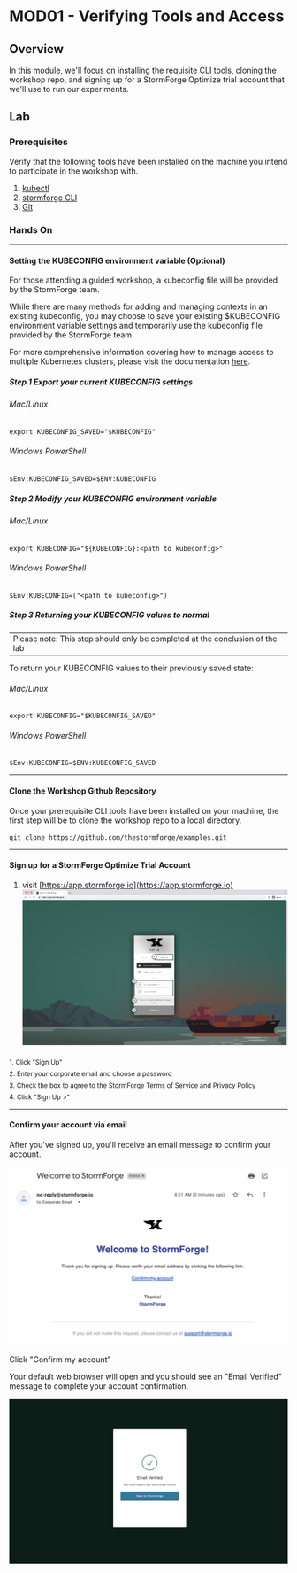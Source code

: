 # MOD01 - Verifying Tools and Access

## Overview
In this module, we'll focus on installing the requisite CLI tools, cloning the workshop repo, and signing up for a StormForge Optimize trial account that we'll use to run our experiments.

## Lab

### Prerequisites
Verify that the following tools have been installed on the machine you intend to participate in the workshop with.
1. [kubectl](https://kubernetes.io/docs/tasks/tools/#kubectl)
2. [stormforge CLI](https://docs.stormforge.io/optimize-pro/getting-started/install/#installing-the-stormforge-command-line-interface)
3. [Git](https://github.com/git-guides/install-git)

### Hands On

___

#### Setting the KUBECONFIG environment variable (Optional)

For those attending a guided workshop, a kubeconfig file will be provided by the StormForge team.

While there are many methods for adding and managing contexts in an existing kubeconfig, you may choose to save your existing $KUBECONFIG environment variable settings and temporarily use the kubeconfig file provided by the StormForge team.

For more comprehensive information covering how to manage access to multiple Kubernetes clusters, please visit the documentation [here](https://kubernetes.io/docs/tasks/access-application-cluster/configure-access-multiple-clusters/#set-the-kubeconfig-environment-variable).

##### **Step 1** Export your current KUBECONFIG settings

###### Mac/Linux<br>
    export KUBECONFIG_SAVED="$KUBECONFIG"
###### Windows PowerShell<br>
    $Env:KUBECONFIG_SAVED=$ENV:KUBECONFIG

##### **Step 2** Modify your KUBECONFIG environment variable

###### Mac/Linux<br>
    export KUBECONFIG="${KUBECONFIG}:<path to kubeconfig>"
###### Windows PowerShell<br>
    $Env:KUBECONFIG=("<path to kubeconfig>")

##### **Step 3** Returning your KUBECONFIG values to normal
**<table><tr><td>Please note: This step should only be completed at the conclusion of the lab</td></tr></table>**
To return your KUBECONFIG values to their previously saved state:

###### Mac/Linux<br>
    export KUBECONFIG="$KUBECONFIG_SAVED"

###### Windows PowerShell<br>
    $Env:KUBECONFIG=$ENV:KUBECONFIG_SAVED

___ 


#### Clone the Workshop Github Repository
Once your prerequisite CLI tools have been installed on your machine, the first step will be to clone the workshop repo to a local directory.

    git clone https://github.com/thestormforge/examples.git

___

#### Sign up for a StormForge Optimize Trial Account
1. visit [https://app.stormforge.io](https://app.stormforge.io)<br>
![signup-with-labels](/Java/Assets/Images/signup-labeled.png)

<sub>
1. Click "Sign Up"<br>
2. Enter your corporate email and choose a password<br>
3. Check the box to agree to the StormForge Terms of Service and Privacy Policy<br>
4. Click "Sign Up >"</sub>

___

#### Confirm your account via email
After you've signed up, you'll receive an email message to confirm your account.

![confirmation email](/Java/Assets/Images/confirmation-email.png)

Click "Confirm my account"

Your default web browser will open and you should see an "Email Verified" message to complete your account confirmation.

![confirmation web](/Java/Assets/Images/confirmation-web.png)







